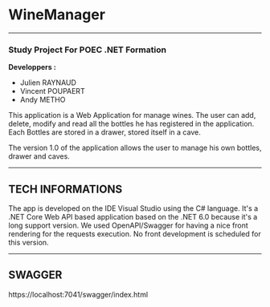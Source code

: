 # WineManager
___
### Study Project For POEC .NET Formation 

**Developpers :**
- Julien RAYNAUD
- Vincent POUPAERT
- Andy METHO

This application is a Web Application for manage wines. The user can add, delete, modify and read all the bottles he has registered in the application.
Each Bottles are stored in a drawer, stored itself in a cave.

The version 1.0 of the application allows the user to manage his own bottles, drawer and caves.
___
## TECH INFORMATIONS 
The app is developed on the IDE Visual Studio using the C# language. It's a .NET Core Web API based application based on the .NET 6.0 because it's a long support version.
We used OpenAPI/Swagger for having a nice front rendering for the requests execution. No front development is scheduled for this version.
___
## SWAGGER

https://localhost:7041/swagger/index.html
